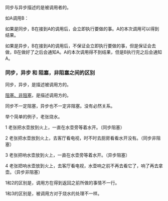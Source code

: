 同步与异步描述的是被调用者的。

如A调用B：

如果是同步，B在接到A的调用后，会立即执行要做的事。A的本次调用可以得到结果。

如果是异步，B在接到A的调用后，不保证会立即执行要做的事，但是保证会去做，B在做好了之后会通知A。A的本次调用得不到结果，但是B执行完之后会通知A。

### 同步，异步 和 阻塞，非阻塞之间的区别

同步，异步，是描述被调用方的。

[阻塞、非阻塞](/base/阻塞与非阻塞.md)，是描述调用方的。

同步不一定阻塞，异步也不一定非阻塞。没有必然关系。

举个简单的例子，老张烧水。

1 老张把水壶放到火上，一直在水壶旁等着水开。（同步阻塞）

2 老张把水壶放到火上，去客厅看电视，时不时去厨房看看水开没有。（同步非阻塞）

3 老张把响水壶放到火上，一直在水壶旁等着水开。（异步阻塞）

4 老张把响水壶放到火上，去客厅看电视，水壶响之前不再去看它了，响了再去拿壶。（异步非阻塞）

1和2的区别是，调用方在得到返回之前所做的事情不一行。

1和3的区别是，被调用方对于烧水的处理不一样。

